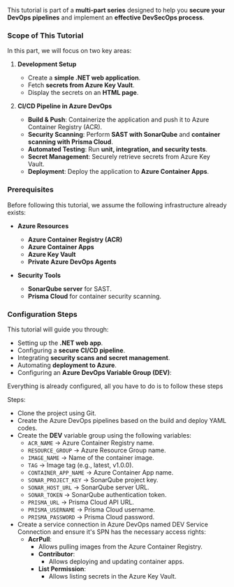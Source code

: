 This tutorial is part of a **multi-part series** designed to help you **secure your DevOps pipelines** and implement an **effective DevSecOps process**.  

### **Scope of This Tutorial**  
In this part, we will focus on two key areas:  

1. **Development Setup**  
   - Create a **simple .NET web application**.  
   - Fetch **secrets from Azure Key Vault**.  
   - Display the secrets on an **HTML page**.  

2. **CI/CD Pipeline in Azure DevOps**  
   - **Build & Push**: Containerize the application and push it to Azure Container Registry (ACR).  
   - **Security Scanning**: Perform **SAST with SonarQube** and **container scanning with Prisma Cloud**.  
   - **Automated Testing**: Run **unit, integration, and security tests**.  
   - **Secret Management**: Securely retrieve secrets from Azure Key Vault.  
   - **Deployment**: Deploy the application to **Azure Container Apps**.  

### **Prerequisites**  
Before following this tutorial, we assume the following infrastructure already exists:  

- **Azure Resources**  
  - **Azure Container Registry (ACR)**  
  - **Azure Container Apps**  
  - **Azure Key Vault**  
  - **Private Azure DevOps Agents**  

- **Security Tools**  
  - **SonarQube server** for SAST.  
  - **Prisma Cloud** for container security scanning.  

### **Configuration Steps**  
This tutorial will guide you through:  
- Setting up the **.NET web app**.  
- Configuring a **secure CI/CD pipeline**.  
- Integrating **security scans and secret management**.  
- Automating **deployment to Azure**.  
- Configuring an **Azure DevOps Variable Group (DEV)**:  

Everything is already configured, all you have to do is to follow these steps  

Steps:  
- Clone the project using Git.  
- Create the Azure DevOps pipelines based on the build and deploy YAML codes.  
- Create the **DEV** variable group using the following variables:  
  - `ACR_NAME` → Azure Container Registry name.  
  - `RESOURCE_GROUP` → Azure Resource Group name.  
  - `IMAGE_NAME` → Name of the container image.  
  - `TAG` → Image tag (e.g., latest, v1.0.0).  
  - `CONTAINER_APP_NAME` → Azure Container App name.  
  - `SONAR_PROJECT_KEY` → SonarQube project key.  
  - `SONAR_HOST_URL` → SonarQube server URL.  
  - `SONAR_TOKEN` → SonarQube authentication token.  
  - `PRISMA_URL` → Prisma Cloud API URL.  
  - `PRISMA_USERNAME` → Prisma Cloud username.  
  - `PRISMA_PASSWORD` → Prisma Cloud password.  
- Create a service connection in Azure DevOps named DEV Service Connection and ensure it's SPN has the necessary access rights:
  - **AcrPull**:  
    - Allows pulling images from the Azure Container Registry.
    - **Contributor**:  
      - Allows deploying and updating container apps.
    - **List Permission**:  
      - Allows listing secrets in the Azure Key Vault.
